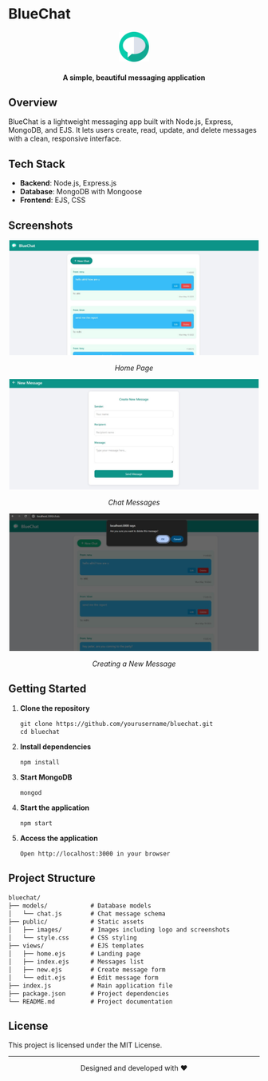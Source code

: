 # BlueChat

<div align="center">
  <img src="/public/images/logo.png" alt="BlueChat Logo" width="60">
  <h4>A simple, beautiful messaging application</h4>
</div>

## Overview

BlueChat is a lightweight messaging app built with Node.js, Express, MongoDB, and EJS. It lets users create, read, update, and delete messages with a clean, responsive interface.

## Tech Stack

- **Backend**: Node.js, Express.js
- **Database**: MongoDB with Mongoose
- **Frontend**: EJS, CSS

## Screenshots

<div align="center">
  <img src="/public/images/ss1.jpg" alt="Home Page" width="500">
  <p><em>Home Page</em></p>
  
  <img src="/public/images/ss2.jpg" alt="Chat List" width="500">
  <p><em>Chat Messages</em></p>
  
  <img src="/public/images/ss3.jpg" alt="New Message" width="500">
  <p><em>Creating a New Message</em></p>
</div>

## Getting Started

1. **Clone the repository**

   ```
   git clone https://github.com/yourusername/bluechat.git
   cd bluechat
   ```

2. **Install dependencies**

   ```
   npm install
   ```

3. **Start MongoDB**

   ```
   mongod
   ```

4. **Start the application**

   ```
   npm start
   ```

5. **Access the application**
   ```
   Open http://localhost:3000 in your browser
   ```

## Project Structure

```
bluechat/
├── models/            # Database models
│   └── chat.js        # Chat message schema
├── public/            # Static assets
│   ├── images/        # Images including logo and screenshots
│   └── style.css      # CSS styling
├── views/             # EJS templates
│   ├── home.ejs       # Landing page
│   ├── index.ejs      # Messages list
│   ├── new.ejs        # Create message form
│   └── edit.ejs       # Edit message form
├── index.js           # Main application file
├── package.json       # Project dependencies
└── README.md          # Project documentation
```

## License

This project is licensed under the MIT License.

---

<div align="center">
  <p>Designed and developed with ❤️</p>
</div>
